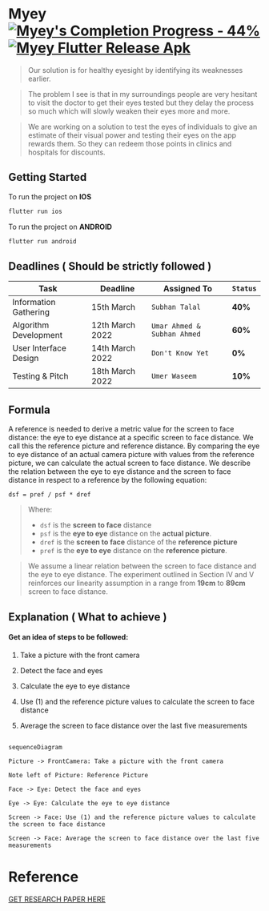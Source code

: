 # Myey [![Myey's Completion Progress - 44%](https://img.shields.io/static/v1?label=Myey's+Completion+Progress&message=44%&color=brightgreen&logo=flutter&logoColor=blue)](https://github.com/UmarGit/MYEY) [![Myey Flutter Release Apk](https://github.com/UmarGit/MYEY/actions/workflows/flutter-apk-release.yml/badge.svg)](https://github.com/UmarGit/MYEY/actions/workflows/flutter-apk-release.yml)

> Our solution is for healthy eyesight by identifying its weaknesses earlier.

> The problem I see is that in my surroundings people are very hesitant to visit the doctor to get their eyes tested but they delay the process so much which will slowly weaken their eyes more and more.

> We are working on a solution to test the eyes of individuals to give an estimate of their visual power and testing their eyes on the app rewards them. So they can redeem those points in clinics and hospitals for discounts.

## Getting Started

To run the project on **IOS**

```bash
flutter run ios
```

To run the project on **ANDROID**

```bash
flutter run android
```

## Deadlines ( Should be strictly followed )

| **Task** | **Deadline** | **Assigned To** |  **`Status`** |
| --- | --- | --- | --- |
| Information Gathering | 15th March | `Subhan Talal` | **40%** |
| Algorithm Development | 12th March 2022 | `Umar Ahmed & Subhan Ahmed` | **60%** |
| User Interface Design | 14th March 2022 | `Don't Know Yet` | **0%** |
| Testing & Pitch | 18th March 2022 | `Umer Waseem` | **10%** |

## Formula

A reference is needed to derive a metric value for the screen to face distance: the eye to eye distance at a specific screen to face distance. We call this the reference picture and reference distance. By comparing the eye to eye distance of an actual camera picture with values from the reference picture, we can calculate the actual screen to face distance. We describe the relation between the eye to eye distance and the screen to face distance in respect to a reference by the following equation:

    dsf = pref / psf * dref

> Where:
> - `dsf` is the **screen to face** distance
> - `psf` is the **eye to eye** distance on the **actual picture**.
> - `dref` is the **screen to face** distance of the **reference picture**
> - `pref` is the **eye to eye** distance on the **reference picture**.

> We assume a linear relation between the screen to face distance and the eye to eye distance. The experiment outlined in Section IV and V reinforces our linearity assumption in a range from **19cm** to **89cm** screen to face distance.

## Explanation ( What to achieve )

#### Get an idea of steps to be followed:

1. Take a picture with the front camera

2. Detect the face and eyes

3. Calculate the eye to eye distance

4. Use (1) and the reference picture values to calculate the screen to face distance

5. Average the screen to face distance over the last five measurements

```mermaid

sequenceDiagram

Picture -> FrontCamera: Take a picture with the front camera

Note left of Picture: Reference Picture

Face -> Eye: Detect the face and eyes

Eye -> Eye: Calculate the eye to eye distance

Screen -> Face: Use (1) and the reference picture values to calculate the screen to face distance

Screen -> Face: Average the screen to face distance over the last five measurements

```

# Reference

[GET RESEARCH PAPER HERE](https://github.com/UmarGit/MYEY/research_paper.pdf)
